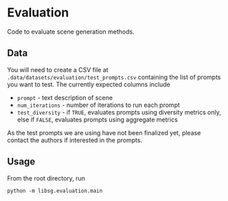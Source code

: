 # Evaluation

Code to evaluate scene generation methods.

## Data

You will need to create a CSV file at `.data/datasets/evaluation/test_prompts.csv` containing the list of prompts you
want to test. The currently expected columns include
* `prompt` - text description of scene
* `num_iterations` - number of iterations to run each prompt
* `test_diversity` - if `TRUE`, evaluates prompts using diversity metrics only, else if `FALSE`, evaluates prompts using aggregate metrics

As the test prompts we are using have not been finalized yet, please contact the authors if interested in the prompts.

## Usage

From the root directory, run
```
python -m libsg.evaluation.main
```
